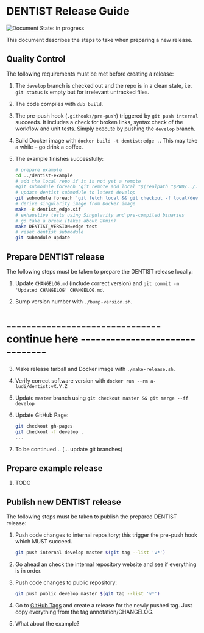DENTIST Release Guide
=====================

![Document State: in progress](https://img.shields.io/badge/State-in_progress-important?logo=markdown)

This document describes the steps to take when preparing a new release.

## Quality Control

The following requirements must be met before creating a release:

1. The `develop` branch is checked out and the repo is in a clean state, i.e.
   `git status` is empty but for irrelevant untracked files.

2. The code compiles with `dub build`.

3. The pre-push hook (`.githooks/pre-push`) triggered by `git push internal`
   succeeds. It includes a check for broken links, syntax check of the
   workflow and unit tests. Simply execute by pushing the `develop` branch.

4. Build Docker image with `docker build -t dentist:edge .`. This may take a
   while – go drink a coffee.

5. The example finishes successfully:
    
    ```sh
    # prepare example
    cd ../dentist-example
    # add the local repo if it is not yet a remote
    #git submodule foreach 'git remote add local "$(realpath "$PWD/../../../dentist")"'
    # update dentist submodule to latest develop
    git submodule foreach 'git fetch local && git checkout -f local/develop'
    # derive singularity image from Docker image
    make -B dentist_edge.sif
    # exhaustive tests using Singularity and pre-compiled binaries
    # go take a break (takes about 20min)
    make DENTIST_VERSION=edge test
    # reset dentist submodule
    git submodule update
    ```


## Prepare DENTIST release

The following steps must be taken to prepare the DENTIST release locally:

1. Update `CHANGELOG.md` (include correct version) and
   `git commit -m 'Updated CHANGELOG' CHANGELOG.md`.

2. Bump version number with `./bump-version.sh`.

# ------------------------------- continue here -------------------------------
3. Make release tarball and Docker image with `./make-release.sh`.

4. Verify correct software version with `docker run --rm a-ludi/dentist:vX.Y.Z`

5. Update `master` branch using `git checkout master && git merge --ff develop`

6. Update GitHub Page:

    ```sh
    git checkout gh-pages
    git checkout -f develop .
    ...
    ```

99. To be continued... (... update git branches)


## Prepare example release

1. TODO


## Publish new DENTIST release

The following steps must be taken to publish the prepared DENTIST release:

1. Push code changes to internal repository; this trigger the pre-push hook
   which MUST succeed.

    ```sh
    git push internal develop master $(git tag --list 'v*')
    ```

2. Go ahead an check the internal repository website and see if everything is
   in order.

3. Push code changes to public repository:

    ```sh
    git push public develop master $(git tag --list 'v*')
    ```

4. Go to [GitHub Tags](https://github.com/a-ludi/dentist/tags) and create a
   release for the newly pushed tag. Just copy everything from the tag
   annotation/CHANGELOG.

5. What about the example?
